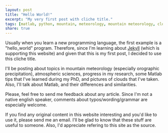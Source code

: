 ```yaml
---
layout: post
title: "Hello World!"
excerpt: "My very first post with cliche title."
tags: [matlab, python, mountain, meteorology, mountain meteorology, clouds]
share: true
---
```


Usually when you learn a new programming language, the first example is a "hello_world" program. Therefore, since I'm learning about [Jekyll](http://jekyllrb.com) (which is supporting this website) and given that this is my first post, I decided to use this cliche title.

I'll be posting about topics in mountain meteorology (especially orographic precipitation), atmospheric sciences, progress in my research, some Matlab tips that I've learned during my PhD, and pictures of clouds that I've taken. Also, I'll talk about Matlab, and their differences and similarities.

Please, feel free to send me feedback about any article. Since I'm not a native english speaker, comments about typos/wording/grammar are especially welcome.

If you find any original content in this website interesting and you'd like to use it, please send me an email. I'll be glad to know that these stuff are useful to someone. Also, I'd appreciate refering to this site as the source.